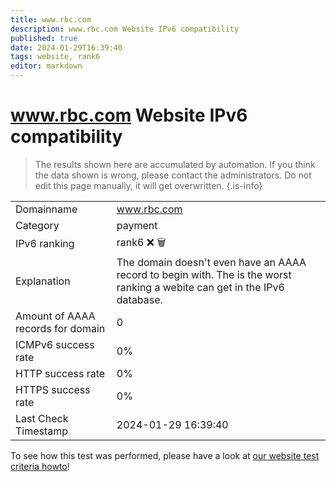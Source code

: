 ```yaml
---
title: www.rbc.com
description: www.rbc.com Website IPv6 compatibility
published: true
date: 2024-01-29T16:39:40
tags: website, rank6
editor: markdown
---
```


# www.rbc.com Website IPv6 compatibility

> The results shown here are accumulated by automation. If you think the data shown is wrong, please contact the administrators. 
> Do not edit this page manually, it will get overwritten.
{.is-info}


|   |   |
| - | - |
| Domainname | www.rbc.com
| Category | payment |
| IPv6 ranking | rank6 :x: :wastebasket: |
| Explanation | The domain doesn't even have an AAAA record to begin with. The is the worst ranking a webite can get in the IPv6 database. |
| Amount of AAAA records for domain | 0 |
| ICMPv6 success rate | 0%|
| HTTP success rate | 0% |
| HTTPS success rate | 0% |
| Last Check Timestamp | 2024-01-29 16:39:40 |

To see how this test was performed, please have a look at [our website test criteria howto](/howto/testcriteria/website)!

